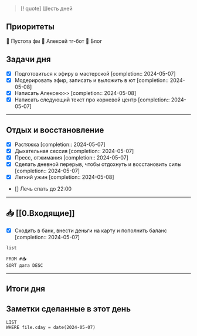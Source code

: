 > [! quote] Шесть дней
> 

## Приоритеты
🔴 Пустота фм
🔴 Алексей тг-бот
🔴 Блог

## Задачи дня
- [x] Подготовиться к эфиру в мастерской  [completion:: 2024-05-07]
- [x] Модерировать эфир, записать и выложить в ют   [completion:: 2024-05-08]
- [x] Написать Алексею>>  [completion:: 2024-05-08]
- [x] Написать следующий текст про корневой центр  [completion:: 2024-05-07]

---
## Отдых и восстановление
- [x] Растяжка  [completion:: 2024-05-07]
- [x] Дыхательная сессия  [completion:: 2024-05-07]
- [x] Пресс, отжимания  [completion:: 2024-05-07]
- [x] Сделать дневной перерыв, чтобы отдохнуть и восстановить силы  [completion:: 2024-05-07]
- [x] Легкий ужин  [completion:: 2024-05-08]
- [] Лечь спать до 22:00

---
## 📥 [[0.Входящие]]
- [x] Сходить в банк, внести деньги на карту и пополнить баланс  [completion:: 2024-05-07]



```dataview
list
	
FROM #📥
SORT дата DESC
```


---
## Итоги дня





## Заметки сделанные в этот день
```dataview
LIST
WHERE file.cday = date(2024-05-07)
```

